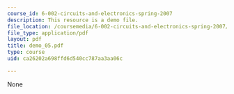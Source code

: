 ```yaml
---
course_id: 6-002-circuits-and-electronics-spring-2007
description: This resource is a demo file.
file_location: /coursemedia/6-002-circuits-and-electronics-spring-2007/ca26202a698ffd6d540cc787aa3aa06c_demo_05.pdf
file_type: application/pdf
layout: pdf
title: demo_05.pdf
type: course
uid: ca26202a698ffd6d540cc787aa3aa06c

---
```

None
